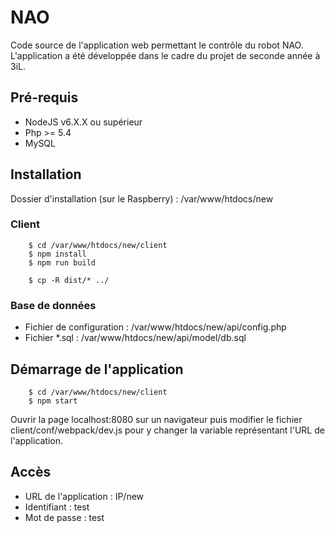 # NAO
Code source de l'application web permettant le contrôle du robot NAO. L'application a été développée dans le cadre du projet de seconde année à 3iL.

## Pré-requis

* NodeJS v6.X.X ou supérieur
* Php >= 5.4
* MySQL
	
## Installation

Dossier d'installation (sur le Raspberry) : /var/www/htdocs/new

### Client

```
    $ cd /var/www/htdocs/new/client
    $ npm install
    $ npm run build

    $ cp -R dist/* ../
````

### Base de données

* Fichier de configuration : /var/www/htdocs/new/api/config.php
* Fichier *.sql : /var/www/htdocs/new/api/model/db.sql

## Démarrage de l'application

```
    $ cd /var/www/htdocs/new/client
    $ npm start
```

Ouvrir la page localhost:8080 sur un navigateur puis modifier le fichier client/conf/webpack/dev.js pour y changer la variable représentant l'URL de l'application.

## Accès

* URL de l'application : IP/new
* Identifiant  : test
* Mot de passe : test
